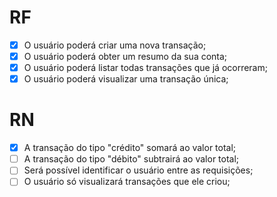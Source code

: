 # RF

- [x] O usuário poderá criar uma nova transação;
- [x] O usuário poderá obter um resumo da sua conta;
- [x] O usuário poderá listar todas transações que já ocorreram;
- [x] O usuário poderá visualizar uma transação única;

# RN

- [x] A transação do tipo "crédito" somará ao valor total;
- [ ] A transação do tipo "débito" subtrairá ao valor total;
- [ ] Será possível identificar o usuário entre as requisições;
- [ ] O usuário só visualizará transações que ele criou;